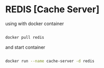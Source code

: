 # REDIS [Cache Server]

using with docker container

```sh

docker pull redis

```

and start container 

```sh

docker run --name cache-server -d redis

```